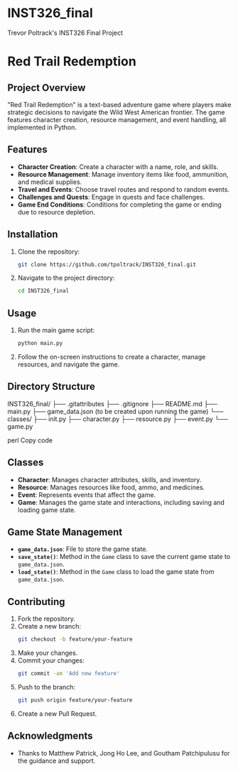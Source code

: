 # INST326_final
 Trevor Poltrack's INST326 Final Project 

# Red Trail Redemption

## Project Overview

"Red Trail Redemption" is a text-based adventure game where players make strategic decisions to navigate the Wild West American frontier. The game features character creation, resource management, and event handling, all implemented in Python.

## Features

- **Character Creation**: Create a character with a name, role, and skills.
- **Resource Management**: Manage inventory items like food, ammunition, and medical supplies.
- **Travel and Events**: Choose travel routes and respond to random events.
- **Challenges and Quests**: Engage in quests and face challenges.
- **Game End Conditions**: Conditions for completing the game or ending due to resource depletion.

## Installation

1. Clone the repository:

    ```bash
    git clone https://github.com/tpoltrack/INST326_final.git
    ```

2. Navigate to the project directory:

    ```bash
    cd INST326_final
    ```

## Usage

1. Run the main game script:

    ```bash
    python main.py
    ```

2. Follow the on-screen instructions to create a character, manage resources, and navigate the game.

## Directory Structure

INST326_final/
├── .gitattributes
├── .gitignore
├── README.md
├── main.py
├── game_data.json (to be created upon running the game)
└── classes/
├── init.py
├── character.py
├── resource.py
├── event.py
└── game.py

perl
Copy code

## Classes

- **Character**: Manages character attributes, skills, and inventory.
- **Resource**: Manages resources like food, ammo, and medicines.
- **Event**: Represents events that affect the game.
- **Game**: Manages the game state and interactions, including saving and loading game state.

## Game State Management

- **`game_data.json`**: File to store the game state.
- **`save_state()`**: Method in the `Game` class to save the current game state to `game_data.json`.
- **`load_state()`**: Method in the `Game` class to load the game state from `game_data.json`.

## Contributing

1. Fork the repository.
2. Create a new branch:
    ```bash
    git checkout -b feature/your-feature
    ```
3. Make your changes.
4. Commit your changes:
    ```bash
    git commit -am 'Add new feature'
    ```
5. Push to the branch:
    ```bash
    git push origin feature/your-feature
    ```
6. Create a new Pull Request.

## Acknowledgments

- Thanks to Matthew Patrick, Jong Ho Lee, and Goutham Patchipulusu for the guidance and support.
